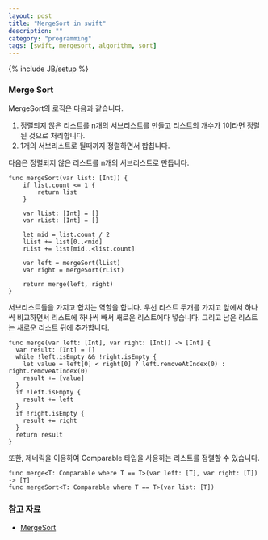 ```yaml
---
layout: post
title: "MergeSort in swift"
description: ""
category: "programming"
tags: [swift, mergesort, algorithm, sort]
---
```

{% include JB/setup %}

### Merge Sort

MergeSort의 로직은 다음과 같습니다.

1. 정렬되지 않은 리스트를 n개의 서브리스트를 만들고 리스트의 개수가 1이라면 정렬된 것으로 처리합니다.
2. 1개의 서브리스트로 될때까지 정렬하면서 합칩니다.

다음은 정렬되지 않은 리스트를 n개의 서브리스트로 만듭니다.

	func mergeSort(var list: [Int]) {
		if list.count <= 1 {
			return list
		}

		var lList: [Int] = []
		var rList: [Int] = []

		let mid = list.count / 2
		lList += list[0..<mid]
		rList += list[mid..<list.count]

		var left = mergeSort(lList)
		var right = mergeSort(rList)

		return merge(left, right)
	}

서브리스트들을 가지고 합치는 역할을 합니다.
우선 리스트 두개를 가지고 앞에서 하나씩 비교하면서 리스트에 하나씩 빼서 새로운 리스트에다 넣습니다. 그리고 남은 리스트는 새로운 리스트 뒤에 추가합니다.

	func merge(var left: [Int], var right: [Int]) -> [Int] {
	  var result: [Int] = []
	  while !left.isEmpty && !right.isEmpty {
	    let value = left[0] < right[0] ? left.removeAtIndex(0) : right.removeAtIndex(0)
	    result += [value]
	  }
	  if !left.isEmpty {
	    result += left
	  }
	  if !right.isEmpty {
	    result += right
	  }
	  return result
	}

또한, 제네릭을 이용하여 Comparable 타입을 사용하는 리스트를 정렬할 수 있습니다.

	func merge<T: Comparable where T == T>(var left: [T], var right: [T]) -> [T]
	func mergeSort<T: Comparable where T == T>(var list: [T])


### 참고 자료

* [MergeSort](http://en.wikipedia.org/wiki/Merge_sort)